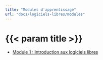 ```yaml
---
title: "Modules d'apprentissage"
url: "docs/logiciels-libres/modules"
---
```


# {{< param title >}}

- [Module 1 : Introduction aux logiciels libres](/fr/docs/logiciels-libres/modules/module_1/)

